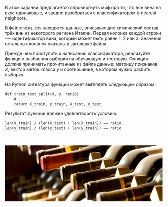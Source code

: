 В этом задании предлагается опровергнуть миф про то, что все вина на вкус
одинаковые, и заодно разобраться с классификатором k-nearest neighbors.

В файле `wine.csv` находятся данные, описывающие химический состав трёх вин из некоторого региона
Италии. Первая колонка каждой строки --- идентификатор вина, который может быть
равен 1, 2 или 3. Значения остальных колонок указаны в заголовке файла.

Прежде чем приступить к написанию классификатора, реализуйте
функцию разбиения выборки на обучающую и тестовую. Функция должна принимать
прочитанные из файла данные: матрицу признаков $X$, вектор меток класса $y$ и
соотношение, в котором нужно разбить выборку.

На Python сигнатура функции может выглядеть следующим образом:

    def train_test_split(X, y, ratio):
        # ...
        return X_train, y_train, X_test, y_test


Результат функции должен удовлетворять условию:

    len(X_train) / (len(X_test) + len(X_train)) == ratio
    len(y_train) / (len(y_test) + len(y_train)) == ratio


<br/>
<br/>
<img src="wine.jpg">